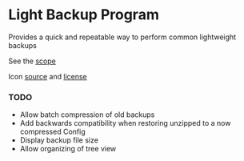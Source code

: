 Light Backup Program
====================

Provides a quick and repeatable way to perform common lightweight backups

See the [scope](backup-tool-scope.md)

Icon [source](http://icons8.com) and
[license](http://creativecommons.org/licenses/by-sa/3.0/)

### TODO
* Allow batch compression of old backups
* Add backwards compatibility when restoring unzipped to a now compressed Config
* Display backup file size
* Allow organizing of tree view
